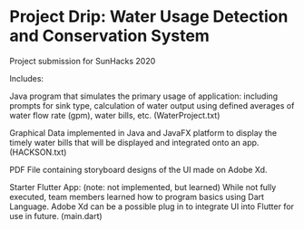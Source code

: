 # Project Drip: Water Usage Detection and Conservation System
Project submission for SunHacks 2020

Includes:

Java program that simulates the primary usage of application: including prompts for sink type, calculation of water output using defined averages of water flow rate (gpm), water bills, etc. (WaterProject.txt)

Graphical Data implemented in Java and JavaFX platform to display the timely water bills that will be displayed and integrated onto an app. (HACKSON.txt)

PDF File containing storyboard designs of the UI made on Adobe Xd.

Starter Flutter App: (note: not implemented, but learned) While not fully executed, team members learned how to program basics using Dart Language. Adobe Xd can be a possible plug in to integrate UI into Flutter for use in future. (main.dart)

